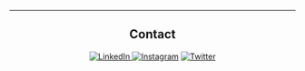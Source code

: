 
<div align="center">
  


-------------------

## Contact
 <a href="https://www.linkedin.com/in/joshua-inovero-0534b4255/">![LinkedIn](https://img.shields.io/badge/joshinovero-0077B5?style=for-the-badge&logo=linkedin&logoColor=white) </a>
<a href="https://www.instagram.com/joshinovero/">![Instagram](https://img.shields.io/badge/joshinovero-%23E4405F.svg?style=for-the-badge&logo=Instagram&logoColor=white)</a> <a href="https://twitter.com/joshuaminovero">![Twitter](https://img.shields.io/badge/joshuaminovero-%231DA1F2.svg?style=for-the-badge&logo=Twitter&logoColor=white)</a> 

 <div>
